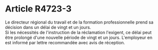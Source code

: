 # Article R4723-3

  
Le directeur régional du travail et de la formation professionnelle prend sa décision dans un délai de vingt et un jours.   
Si les nécessités de l'instruction de la réclamation l'exigent, ce délai peut être prolongé d'une nouvelle période de vingt et un jours. L'employeur en est informé par lettre recommandée avec avis de réception.